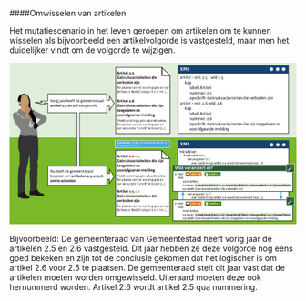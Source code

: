 ####Omwisselen van artikelen

Het mutatiescenario in het leven geroepen om artikelen om te kunnen wisselen als bijvoorbeeld
een artikelvolgorde is vastgesteld, maar men het duidelijker vindt om de volgorde te wijzigen.

![](media/Muteren_2A&B_OmwisselenArtikelen.png)

Bijvoorbeeld: De gemeenteraad van Gemeentestad heeft vorig jaar de artikelen 2.5 en 2.6
vastgesteld. Dit jaar hebben ze deze volgorde nog eens goed bekeken en zijn tot de conclusie
gekomen dat het logischer is om artikel 2.6 voor 2.5 te plaatsen. De gemeenteraad stelt dit jaar
vast dat de artikelen moeten worden omgewisseld. Uiteraard moeten deze ook hernummerd worden. 
Artikel 2.6 wordt artikel 2.5 qua nummering. 








 
